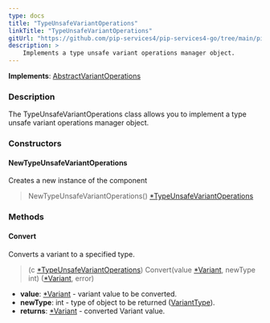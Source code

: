 ```yaml
---
type: docs
title: "TypeUnsafeVariantOperations"
linkTitle: "TypeUnsafeVariantOperations"
gitUrl: "https://github.com/pip-services4/pip-services4-go/tree/main/pip-services4-expressions-go"
description: > 
    Implements a type unsafe variant operations manager object.
---
```


**Implements**: [AbstractVariantOperations](../abstract_variant_operations)

### Description

The TypeUnsafeVariantOperations class allows you to implement a type unsafe variant operations manager object.

### Constructors

#### NewTypeUnsafeVariantOperations
Creates a new instance of the component
> NewTypeUnsafeVariantOperations() [*TypeUnsafeVariantOperations]()

### Methods

#### Convert
Converts a variant to a specified type.

> (c [*TypeUnsafeVariantOperations]()) Convert(value [*Variant](../variant), newType int) ([*Variant](../variant), error)

- **value**: [*Variant](../variant) - variant value to be converted.
- **newType**: int - type of object to be returned ([VariantType](../variant_type)).
- **returns**: [*Variant](../variant) - converted Variant value.

